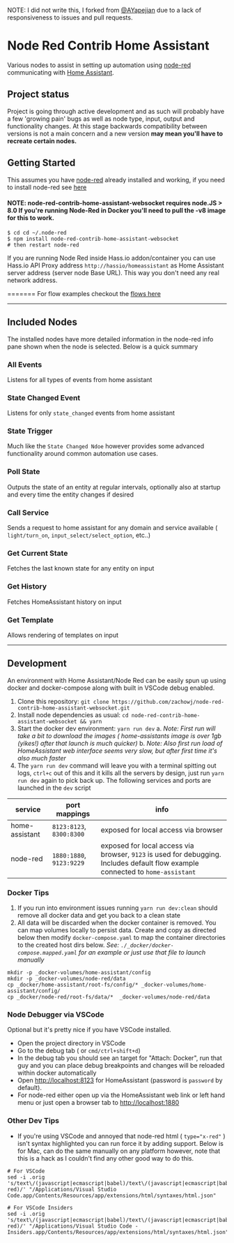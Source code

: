 NOTE: I did not write this, I forked from [@AYapejian](https://github.com/AYapejian/node-red-contrib-home-assistant) due to a lack of responsiveness to issues and pull requests.

# Node Red Contrib Home Assistant

Various nodes to assist in setting up automation using [node-red](https://nodered.org/) communicating with [Home Assistant](https://home-assistant.io/).

## Project status

Project is going through active development and as such will probably have a few 'growing pain' bugs as well as node type, input, output and functionality changes.  At this stage backwards compatibility between versions is not a main concern and a new version __may mean you'll have to recreate certain nodes.__

## Getting Started

This assumes you have [node-red](http://nodered.org/) already installed and working, if you need to install node-red see [here](http://nodered.org/docs/getting-started/installation)

#### NOTE: node-red-contrib-home-assistant-websocket requires node.JS > 8.0  If you're running Node-Red in Docker you'll need to pull the -v8 image for this to work.

```shell
$ cd cd ~/.node-red
$ npm install node-red-contrib-home-assistant-websocket
# then restart node-red
```

If you are running Node Red inside Hass.io addon/container you can use Hass.io API Proxy address `http://hassio/homeassistant` as Home Assistant server address (server node Base URL). This way you don't need any real network address.

=======
For flow examples checkout the [flows here](https://raw.githubusercontent.com/zachowj/node-red-contrib-home-assistant-websocket/master/_docker/node-red/root-fs/data/flows.json)

---
## Included Nodes
The installed nodes have more detailed information in the node-red info pane shown when the node is selected. Below is a quick summary

### All Events
Listens for all types of events from home assistant

### State Changed Event
Listens for only `state_changed` events from home assistant

### State Trigger
Much like the `State Changed Ndoe` however provides some advanced functionality around common automation use cases.

### Poll State
Outputs the state of an entity at regular intervals, optionally also at startup and every time the entity changes if desired

### Call Service
Sends a request to home assistant for any domain and service available ( `light/turn_on`, `input_select/select_option`, etc..)

### Get Current State
Fetches the last known state for any entity on input

### Get History
Fetches HomeAssistant history on input

### Get Template
Allows rendering of templates on input

---
## Development
An environment with Home Assistant/Node Red can be easily spun up using docker and docker-compose along with built in VSCode debug enabled.

1. Clone this repository:              `git clone https://github.com/zachowj/node-red-contrib-home-assistant-websocket.git`
2. Install node dependencies as usual: `cd node-red-contrib-home-assistant-websocket && yarn`
3. Start the docker dev environment:   `yarn run dev`
a. _Note: First run will take a bit to download the images ( home-assistants image is over 1gb (yikes!) after that launch is much quicker)_
b. _Note: Also first run load of HomeAssistant web interface seems very slow, but after first time it's also much faster_
4. The `yarn run dev` command will leave you with a terminal spitting out logs, `ctrl+c` out of this and it kills all the servers by design, just run `yarn run dev` again to pick back up.  The following services and ports are launched in the `dev` script


| service                | port mappings            | info                                                                                                                            |
|------------------------|--------------------------|---------------------------------------------------------------------------------------------------------------------------------|
| home-assistant         | `8123:8123`, `8300:8300` | exposed for local access via browser                                                                                            |
| node-red               | `1880:1880`, `9123:9229` | exposed for local access via browser, `9123` is used for debugging. Includes default flow example connected to `home-assistant` |                                     |

### Docker Tips
1. If you run into environment issues running `yarn run dev:clean` should remove all docker data and get you back to a clean state
2. All data will be discarded when the docker container is removed. You can map volumes locally to persist data.  Create and copy as directed below then modify `docker-compose.yaml` to map the container directories to the created host dirs below. _See: `./_docker/docker-compose.mapped.yaml` for an example or just use that file to launch manually_

```
mkdir -p _docker-volumes/home-assistant/config
mkdir -p _docker-volumes/node-red/data
cp _docker/home-assistant/root-fs/config/* _docker-volumes/home-assistant/config/
cp _docker/node-red/root-fs/data/*  _docker-volumes/node-red/data
```

### Node Debugger via VSCode
Optional but it's pretty nice if you have VSCode installed.
- Open the project directory in VSCode
- Go to the debug tab ( or `cmd/ctrl+shift+d`)
- In the debug tab you should see an target for "Attach: Docker", run that guy and you can place debug breakpoints and changes will be reloaded within docker automatically
- Open [http://localhost:8123](http://localhost:8123) for HomeAssistant (password is `password` by default).
- For node-red either open up via the HomeAssistant web link or left hand menu or just open a browser tab to [http://localhost:1880](http://localhost:1880)

### Other Dev Tips
* If you're using VSCode and annoyed that node-red html ( `type="x-red"` ) isn't syntax highlighted you can run force it by adding support.  Below is for Mac, can do the same manually on any platform however, note that this is a hack as I couldn't find any other good way to do this.

```shell
# For VSCode
sed -i .orig 's/text\/(javascript|ecmascript|babel)/text\/(javascript|ecmascript|babel|x-red)/' "/Applications/Visual Studio Code.app/Contents/Resources/app/extensions/html/syntaxes/html.json"

# For VSCode Insiders
sed -i .orig 's/text\/(javascript|ecmascript|babel)/text\/(javascript|ecmascript|babel|x-red)/' "/Applications/Visual Studio Code - Insiders.app/Contents/Resources/app/extensions/html/syntaxes/html.json"
```

